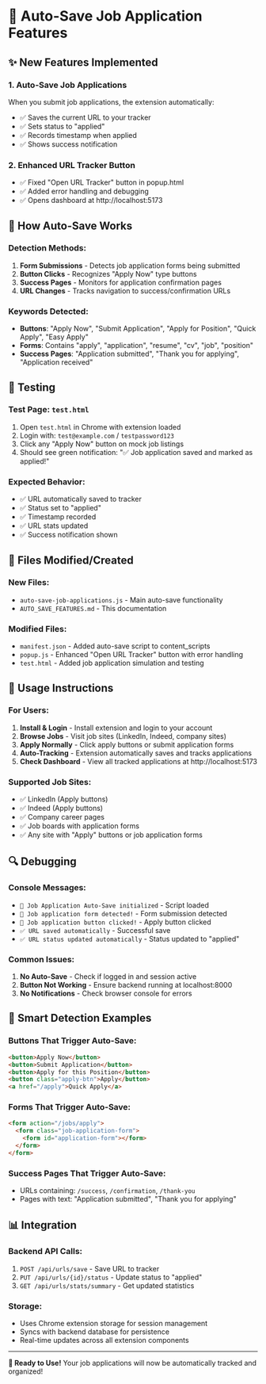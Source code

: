 # 🎯 Auto-Save Job Application Features

## ✨ New Features Implemented

### 1. **Auto-Save Job Applications**

When you submit job applications, the extension automatically:

- ✅ Saves the current URL to your tracker
- ✅ Sets status to "applied"
- ✅ Records timestamp when applied
- ✅ Shows success notification

### 2. **Enhanced URL Tracker Button**

- ✅ Fixed "Open URL Tracker" button in popup.html
- ✅ Added error handling and debugging
- ✅ Opens dashboard at http://localhost:5173

## 🔧 How Auto-Save Works

### Detection Methods:

1. **Form Submissions** - Detects job application forms being submitted
2. **Button Clicks** - Recognizes "Apply Now" type buttons
3. **Success Pages** - Monitors for application confirmation pages
4. **URL Changes** - Tracks navigation to success/confirmation URLs

### Keywords Detected:

- **Buttons**: "Apply Now", "Submit Application", "Apply for Position", "Quick Apply", "Easy Apply"
- **Forms**: Contains "apply", "application", "resume", "cv", "job", "position"
- **Success Pages**: "Application submitted", "Thank you for applying", "Application received"

## 🧪 Testing

### Test Page: `test.html`

1. Open `test.html` in Chrome with extension loaded
2. Login with: `test@example.com` / `testpassword123`
3. Click any "Apply Now" button on mock job listings
4. Should see green notification: "✅ Job application saved and marked as applied!"

### Expected Behavior:

- ✅ URL automatically saved to tracker
- ✅ Status set to "applied"
- ✅ Timestamp recorded
- ✅ URL stats updated
- ✅ Success notification shown

## 📁 Files Modified/Created

### New Files:

- `auto-save-job-applications.js` - Main auto-save functionality
- `AUTO_SAVE_FEATURES.md` - This documentation

### Modified Files:

- `manifest.json` - Added auto-save script to content_scripts
- `popup.js` - Enhanced "Open URL Tracker" button with error handling
- `test.html` - Added job application simulation and testing

## 🚀 Usage Instructions

### For Users:

1. **Install & Login** - Install extension and login to your account
2. **Browse Jobs** - Visit job sites (LinkedIn, Indeed, company sites)
3. **Apply Normally** - Click apply buttons or submit application forms
4. **Auto-Tracking** - Extension automatically saves and tracks applications
5. **Check Dashboard** - View all tracked applications at http://localhost:5173

### Supported Job Sites:

- ✅ LinkedIn (Apply buttons)
- ✅ Indeed (Apply buttons)
- ✅ Company career pages
- ✅ Job boards with application forms
- ✅ Any site with "Apply" buttons or job application forms

## 🔍 Debugging

### Console Messages:

- `🎯 Job Application Auto-Save initialized` - Script loaded
- `🎯 Job application form detected!` - Form submission detected
- `🎯 Job application button clicked!` - Apply button clicked
- `✅ URL saved automatically` - Successful save
- `✅ URL status updated automatically` - Status updated to "applied"

### Common Issues:

1. **No Auto-Save** - Check if logged in and session active
2. **Button Not Working** - Ensure backend running at localhost:8000
3. **No Notifications** - Check browser console for errors

## 🎯 Smart Detection Examples

### Buttons That Trigger Auto-Save:

```html
<button>Apply Now</button>
<button>Submit Application</button>
<button>Apply for this Position</button>
<button class="apply-btn">Apply</button>
<a href="/apply">Quick Apply</a>
```

### Forms That Trigger Auto-Save:

```html
<form action="/jobs/apply">
  <form class="job-application-form">
    <form id="application-form"></form>
  </form>
</form>
```

### Success Pages That Trigger Auto-Save:

- URLs containing: `/success`, `/confirmation`, `/thank-you`
- Pages with text: "Application submitted", "Thank you for applying"

## 📊 Integration

### Backend API Calls:

1. `POST /api/urls/save` - Save URL to tracker
2. `PUT /api/urls/{id}/status` - Update status to "applied"
3. `GET /api/urls/stats/summary` - Get updated statistics

### Storage:

- Uses Chrome extension storage for session management
- Syncs with backend database for persistence
- Real-time updates across all extension components

---

**🎉 Ready to Use!**
Your job applications will now be automatically tracked and organized!
